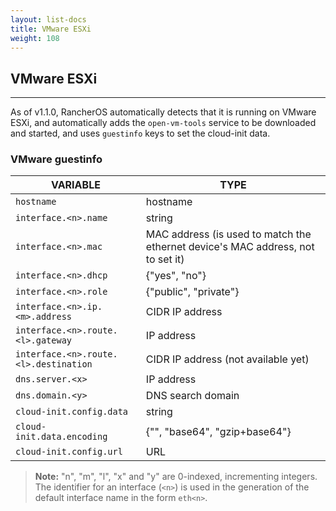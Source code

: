 ```yaml
---
layout: list-docs
title: VMware ESXi
weight: 108
---
```


## VMware ESXi
---

As of v1.1.0, RancherOS automatically detects that it is running on VMware ESXi, and automatically adds the `open-vm-tools` service to be downloaded and started, and uses `guestinfo` keys to set the cloud-init data.

### VMware guestinfo

| VARIABLE | TYPE |
|---|---|
| `hostname` | hostname |
| `interface.<n>.name` |	string |
| `interface.<n>.mac` |	MAC address (is used to match the ethernet device's MAC address, not to set it) |
| `interface.<n>.dhcp` |	{"yes", "no"} |
| `interface.<n>.role` |	{"public", "private"} |
| `interface.<n>.ip.<m>.address` |	CIDR IP address |
| `interface.<n>.route.<l>.gateway` |	IP address |
| `interface.<n>.route.<l>.destination` |	CIDR IP address (not available yet) |
| `dns.server.<x>` | IP address |
| `dns.domain.<y>` |	DNS search domain |
| `cloud-init.config.data` | string |
| `cloud-init.data.encoding` |	{"", "base64", "gzip+base64"} |
| `cloud-init.config.url` | URL |


> **Note:** "n", "m", "l", "x" and "y" are 0-indexed, incrementing integers. The identifier for an interface (`<n>`) is used in the generation of the default interface name in the form `eth<n>`.

